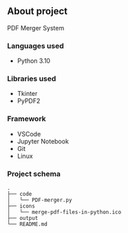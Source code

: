 ## **About project**

PDF Merger System

### **Languages used**

- Python 3.10

### **Libraries used** 

- Tkinter
- PyPDF2

### **Framework** 

- VSCode
- Jupyter Notebook
- Git
- Linux

### **Project schema**

```
.
├── code
│   └── PDF-merger.py
├── icons
│   └── merge-pdf-files-in-python.ico
├── output
└── README.md
```
